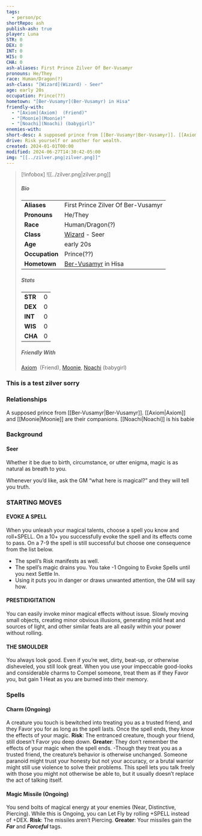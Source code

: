```yaml
---
tags:
  - person/pc
shortRepo: ash
publish-ash: true
player: Luna
STR: 0
DEX: 0
INT: 0
WIS: 0
CHA: 0
ash-aliases: First Prince Zilver Of Ber-Vusamyr
pronouns: He/They
race: Human/Dragon(?)
ash-class: "[Wizard](Wizard) - Seer"
age: early 20s
occupation: Prince(??)
hometown: "[Ber-Vusamyr](Ber-Vusamyr) in Hisa"
friendly-with:
  - "[Axiom](Axiom)  (Friend)"
  - "[Moonie](Moonie)"
  - "[Noachi](Noachi) (babygirl)"
enemies-with: 
short-desc: A supposed prince from [[Ber-Vusamyr|Ber-Vusamyr]]. [[Axiom|Axiom]] and [[Moonie|Moonie]] are their companions. [[Noachi|Noachi]] is his babie
drive: Risk yourself or another for wealth.
created: 2024-01-01T00:00
modified: 2024-06-27T14:30:42-05:00
img: "[[../zilver.png|zilver.png]]"
---
```


> [!infobox]
> ![[../zilver.png|zilver.png]]
> ##### Bio
> |                |                  |
> | -------------- | ---------------- |
> |**Aliases**     | First Prince Zilver Of Ber-Vusamyr                |
> |**Pronouns**    | He/They           |
> |**Race**        | Human/Dragon(?)            |
> |**Class**         | [Wizard](Wizard) - Seer            |
> |**Age**         | early 20s            |
> |**Occupation**  | Prince(??)        |
> |**Hometown**|[Ber-Vusamyr](Ber-Vusamyr) in Hisa|
> 
> ##### Stats
> |      |      |
> | ---- | ---- |
> | **STR**  | 0     |
> | **DEX**  | 0     |
> | **INT**  | 0     |
> | **WIS**  | 0     |
> | **CHA**  | 0     |
>
>##### Friendly With
>[Axiom](Axiom)  (Friend), [Moonie](Moonie), [Noachi](Noachi) (babygirl)
>
>
>




### This is a test zilver sorry

<h3><span><p dir="auto">Relationships</p></span></h3>


A supposed prince from [[Ber-Vusamyr|Ber-Vusamyr]]. [[Axiom|Axiom]] and [[Moonie|Moonie]] are their companions. [[Noachi|Noachi]] is his babie
### Background
#### Seer
Whether it be due to birth, circumstance, or utter enigma, magic is as natural as breath to you.

Whenever you’d like, ask the GM “what here is magical?” and they will tell you truth.

### STARTING MOVES
#### EVOKE A SPELL
When you unleash your magical talents, choose a spell you know and roll+SPELL.
On a 10+ you successfully evoke the spell and its effects come to pass.
On a 7-9 the spell is still successful but choose one consequence from the list below.
- The spell’s Risk manifests as well.
- The spell’s magic drains you. You take -1 Ongoing to Evoke Spells until you next Settle In.
- Using it puts you in danger or draws unwanted attention, the GM will say how.
#### PRESTIDIGITATION
You can easily invoke minor magical effects without issue. Slowly moving small objects, creating minor obvious illusions, generating mild heat and sources of light, and other similar feats are all easily within your power without rolling.
#### THE SMOULDER
You always look good. Even if you’re wet, dirty, beat-up, or otherwise disheveled, you still look
great. When you use your impeccable good-looks and considerable charms to Compel someone, treat them as if they Favor you, but gain 1 Heat as you are burned into their memory. 
### Spells

#### Charm (Ongoing)
A creature you touch is bewitched into treating you as a trusted friend, and they Favor you for as long as the spell lasts. Once the spell ends, they know the effects of your magic.
**Risk**: The entranced creature, though your friend, still doesn’t Favor you deep down.
**Greater**: They don’t remember the effects of your magic when the spell ends.
-Though they treat you as a trusted friend, the creature’s behavior is otherwise unchanged. Someone paranoid might trust your honesty but not your accuracy, or a brutal warrior might still use violence to solve their problems. This spell lets you talk freely with those you might not otherwise be able to, but it usually doesn’t replace the act of talking itself.

#### Magic Missile (Ongoing)
You send bolts of magical energy at your enemies (Near, Distinctive, Piercing). While this is Ongoing, you can Let Fly by rolling +SPELL instead of +DEX.
**Risk**: The missiles aren’t Piercing.
**Greater**: Your missiles gain the ***Far*** and ***Forceful*** tags.

